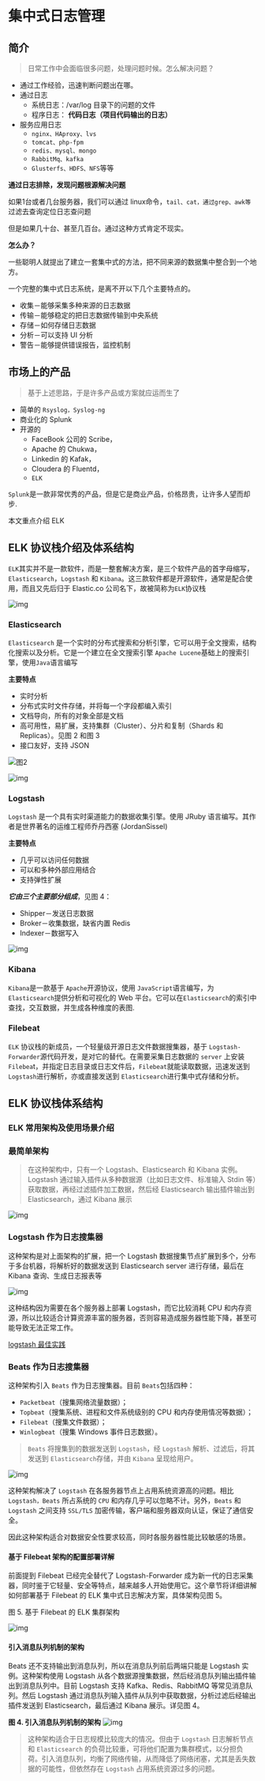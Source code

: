 # 集中式日志管理

## 简介

> 日常工作中会面临很多问题，处理问题时候。怎么解决问题？

- 通过工作经验，迅速判断问题出在哪。
- 通过日志
    - 系统日志：/var/log 目录下的问题的文件
    - 程序日志： **代码日志（项目代码输出的日志）**
- 服务应用日志
    - `nginx、HAproxy、lvs`
    - `tomcat、php-fpm`
    - `redis、mysql、mongo`
    - `RabbitMq、kafka`
    - `Glusterfs、HDFS、NFS`等等

**通过日志排除，发现问题根源解决问题**

如果1台或者几台服务器，我们可以通过 linux命令，`tail、cat，通过grep、awk等`过滤去查询定位日志查问题

但是如果几十台、甚至几百台。通过这种方式肯定不现实。

**怎么办？**

一些聪明人就提出了建立一套集中式的方法，把不同来源的数据集中整合到一个地方。

一个完整的集中式日志系统，是离不开以下几个主要特点的。

- 收集－能够采集多种来源的日志数据
- 传输－能够稳定的把日志数据传输到中央系统
- 存储－如何存储日志数据
- 分析－可以支持 UI 分析
- 警告－能够提供错误报告，监控机制

## 市场上的产品

> 基于上述思路，于是许多产品或方案就应运而生了

- 简单的 `Rsyslog，Syslog-ng`
- 商业化的 Splunk
- 开源的
    - FaceBook 公司的 Scribe，
    - Apache 的 Chukwa，
    - Linkedin 的 Kafak，
    - Cloudera 的 Fluentd，
    - `ELK`

`Splunk`是一款非常优秀的产品，但是它是商业产品，价格昂贵，让许多人望而却步.

本文重点介绍 ELK

## ELK 协议栈介绍及体系结构

`ELK`其实并不是一款软件，而是一整套解决方案，是三个软件产品的首字母缩写，`Elasticsearch`，`Logstash` 和 `Kibana`。这三款软件都是开源软件，通常是配合使用，而且又先后归于 Elastic.co 公司名下，故被简称为`ELK`协议栈

![img](%E9%9B%86%E4%B8%AD%E5%BC%8F%E6%97%A5%E5%BF%97%E7%AE%A1%E7%90%86.assets/2019-07-09-063527.jpg)

### Elasticsearch

`Elasticsearch` 是一个实时的分布式搜索和分析引擎，它可以用于全文搜索，结构化搜索以及分析。它是一个建立在全文搜索引擎 `Apache Lucene`基础上的搜索引擎，使用`Java`语言编写

**主要特点**

- 实时分析
- 分布式实时文件存储，并将每一个字段都编入索引
- 文档导向，所有的对象全部是文档
- 高可用性，易扩展，支持集群（Cluster）、分片和复制（Shards 和 Replicas）。见图 2 和图 3
- 接口友好，支持 JSON

![图2](%E9%9B%86%E4%B8%AD%E5%BC%8F%E6%97%A5%E5%BF%97%E7%AE%A1%E7%90%86.assets/2019-07-09-063746.jpg)

![img](%E9%9B%86%E4%B8%AD%E5%BC%8F%E6%97%A5%E5%BF%97%E7%AE%A1%E7%90%86.assets/2019-07-09-063759.jpg)

### Logstash

`Logstash` 是一个具有实时渠道能力的数据收集引擎。使用 JRuby 语言编写。其作者是世界著名的运维工程师乔丹西塞 (JordanSissel)

**主要特点**

- 几乎可以访问任何数据
- 可以和多种外部应用结合
- 支持弹性扩展

***它由三个主要部分组成***，见图 4：

- Shipper－发送日志数据
- Broker－收集数据，缺省内置 Redis
- Indexer－数据写入

![img](%E9%9B%86%E4%B8%AD%E5%BC%8F%E6%97%A5%E5%BF%97%E7%AE%A1%E7%90%86.assets/2019-07-09-063933.jpg)

### Kibana

`Kibana`是一款基于 `Apache`开源协议，使用 `JavaScript`语言编写，为 `Elasticsearch`提供分析和可视化的 Web 平台。它可以在`Elasticsearch`的索引中查找，交互数据，并生成各种维度的表图.

### Filebeat

`ELK` 协议栈的新成员，一个轻量级开源日志文件数据搜集器，基于 `Logstash-Forwarder`源代码开发，是对它的替代。在需要采集日志数据的 `server` 上安装`Filebea`t，并指定日志目录或日志文件后，`Filebeat`就能读取数据，迅速发送到`Logstash`进行解析，亦或直接发送到 `Elasticsearch`进行集中式存储和分析。

## ELK 协议栈体系结构

### ELK 常用架构及使用场景介绍

### 最简单架构

> 在这种架构中，只有一个 Logstash、Elasticsearch 和 Kibana 实例。Logstash 通过输入插件从多种数据源（比如日志文件、标准输入 Stdin 等）获取数据，再经过滤插件加工数据，然后经 Elasticsearch 输出插件输出到 Elasticsearch，通过 Kibana 展示

![img](%E9%9B%86%E4%B8%AD%E5%BC%8F%E6%97%A5%E5%BF%97%E7%AE%A1%E7%90%86.assets/2019-07-09-090709.jpg)

### Logstash 作为日志搜集器

这种架构是对上面架构的扩展，把一个 Logstash 数据搜集节点扩展到多个，分布于多台机器，将解析好的数据发送到 Elasticsearch server 进行存储，最后在 Kibana 查询、生成日志报表等

![img](%E9%9B%86%E4%B8%AD%E5%BC%8F%E6%97%A5%E5%BF%97%E7%AE%A1%E7%90%86.assets/2019-07-09-091956.jpg)

这种结构因为需要在各个服务器上部署 Logstash，而它比较消耗 CPU 和内存资源，所以比较适合计算资源丰富的服务器，否则容易造成服务器性能下降，甚至可能导致无法正常工作。

[logstash 最佳实践](https://doc.yonyoucloud.com/doc/logstash-best-practice-cn/get_start/index.html)

### Beats 作为日志搜集器

这种架构引入 `Beats` 作为日志搜集器。目前 `Beats`包括四种：

- `Packetbeat`（搜集网络流量数据）；
- `Topbeat`（搜集系统、进程和文件系统级别的 CPU 和内存使用情况等数据）；
- `Filebeat`（搜集文件数据）；
- `Winlogbeat`（搜集 Windows 事件日志数据）。

> `Beats` 将搜集到的数据发送到 `Logstash`，经 `Logstash` 解析、过滤后，将其发送到 `Elasticsearch`存储，并由 `Kibana` 呈现给用户。

![img](%E9%9B%86%E4%B8%AD%E5%BC%8F%E6%97%A5%E5%BF%97%E7%AE%A1%E7%90%86.assets/2019-07-09-092331.jpg)

这种架构解决了 `Logstash` 在各服务器节点上占用系统资源高的问题。相比 `Logstash，Beats` 所占系统的 `CPU` 和内存几乎可以忽略不计。另外，`Beats` 和 `Logstash` 之间支持 `SSL/TLS` 加密传输，客户端和服务器双向认证，保证了通信安全。

因此这种架构适合对数据安全性要求较高，同时各服务器性能比较敏感的场景。

#### 基于 Filebeat 架构的配置部署详解

前面提到 Filebeat 已经完全替代了 Logstash-Forwarder 成为新一代的日志采集器，同时鉴于它轻量、安全等特点，越来越多人开始使用它。这个章节将详细讲解如何部署基于 Filebeat 的 ELK 集中式日志解决方案，具体架构见图 5。

图 5. 基于 Filebeat 的 ELK 集群架构

![img](%E9%9B%86%E4%B8%AD%E5%BC%8F%E6%97%A5%E5%BF%97%E7%AE%A1%E7%90%86.assets/2019-07-09-093209.jpg)

#### 引入消息队列机制的架构

Beats 还不支持输出到消息队列，所以在消息队列前后两端只能是 Logstash 实例。这种架构使用 Logstash 从各个数据源搜集数据，然后经消息队列输出插件输出到消息队列中。目前 Logstash 支持 Kafka、Redis、RabbitMQ 等常见消息队列。然后 Logstash 通过消息队列输入插件从队列中获取数据，分析过滤后经输出插件发送到 Elasticsearch，最后通过 Kibana 展示。详见图 4。

**图 4. 引入消息队列机制的架构** ![img](%E9%9B%86%E4%B8%AD%E5%BC%8F%E6%97%A5%E5%BF%97%E7%AE%A1%E7%90%86.assets/2019-07-09-092714.jpg)

> 这种架构适合于日志规模比较庞大的情况。但由于 `Logstash` 日志解析节点和 `Elasticsearch` 的负荷比较重，可将他们配置为集群模式，以分担负荷。引入消息队列，均衡了网络传输，从而降低了网络闭塞，尤其是丢失数据的可能性，但依然存在 `Logstash` 占用系统资源过多的问题。